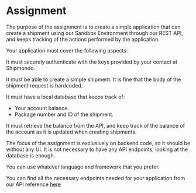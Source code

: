 # Assignment

The purpose of the assignment is to create a simple application that can create a shipment using our Sandbox Environment through our REST API, and keeps tracking of the actions performed by the application.

Your application must cover the following aspects:

It must securely authenticate with the keys provided by your contact at Shipmondo.

It must be able to create a simple shipment. It is fine that the body of the shipment request is hardcoded.

It must have a local database that keeps track of:

- Your account balance.
- Package number and ID of the shipment.

It must retrieve the balance from the API, and keep track of the balance of the account as it is updated when creating shipments.

The focus of the assignment is exclusively on backend code, so it should be without any UI. It is not necessary to have any API endpoints, looking at the database is enough.

You can use whatever language and framework that you prefer.

You can find all the necessary endpoints needed for your application from our API reference [here](https://shipmondo.dev/api-reference#/)
